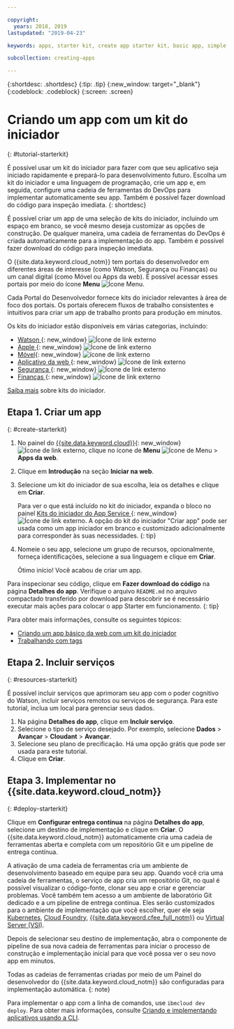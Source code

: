 ```yaml
---

copyright:
  years: 2018, 2019
lastupdated: "2019-04-23"

keywords: apps, starter kit, create app starter kit, basic app, simple app

subcollection: creating-apps

---
```


{:shortdesc: .shortdesc}
{:tip: .tip}
{:new_window: target="_blank"}
{:codeblock: .codeblock}
{:screen: .screen}

# Criando um app com um kit do iniciador
{: #tutorial-starterkit}

É possível usar um kit do iniciador para fazer com que seu aplicativo seja iniciado rapidamente e prepará-lo para desenvolvimento futuro. Escolha um kit do iniciador e uma linguagem de programação, crie um app e, em seguida, configure uma cadeia de ferramentas do DevOps para implementar automaticamente seu app. Também é possível fazer download do código para inspeção imediata.
{: shortdesc}

É possível criar um app de uma seleção de kits do iniciador, incluindo um espaço em branco, se você
mesmo deseja customizar as opções de construção. De qualquer maneira, uma cadeia de ferramentas do DevOps é criada
automaticamente para a implementação do app. Também é possível fazer download do código para inspeção imediata.

O {{site.data.keyword.cloud_notm}} tem portais do desenvolvedor em diferentes áreas de interesse (como Watson, Segurança ou Finanças) ou um canal digital (como Móvel ou Apps da web). É possível acessar esses portais por meio do ícone **Menu** ![Ícone Menu](../../icons/icon_hamburger.svg).

Cada Portal do Desenvolvedor fornece kits do iniciador relevantes à área de foco dos portais. Os portais oferecem fluxos de trabalho consistentes e intuitivos para criar um app de trabalho pronto para produção em minutos.

Os kits do iniciador estão disponíveis em várias categorias, incluindo:
* [Watson ](https://{DomainName}/developer/watson/dashboard){: new_window} ![Ícone de link externo](../../icons/launch-glyph.svg "Ícone de link externo")
* [Apple ](https://{DomainName}/developer/appledevelopment/dashboard){: new_window} ![Ícone de link externo](../../icons/launch-glyph.svg "Ícone de link externo")
* [Móvel](https://{DomainName}/developer/mobile/dashboard){: new_window} ![ícone de link externo](../../icons/launch-glyph.svg "Ícone de link externo")
* [Aplicativo da web ](https://{DomainName}/developer/appservice/dashboard){: new_window} ![Ícone de link externo](../../icons/launch-glyph.svg "Ícone de link externo")
* [Segurança ](https://{DomainName}/developer/security/dashboard){: new_window} ![Ícone de link externo](../../icons/launch-glyph.svg "Ícone de link externo")
* [Finanças ](https://{DomainName}/developer/finance/dashboard){: new_window} ![Ícone de link externo](../../icons/launch-glyph.svg "Ícone de link externo")

[Saiba mais](/docs/apps?topic=creating-apps-starter-kits) sobre kits do iniciador.

## Etapa 1. Criar um app
{: #create-starterkit}

1. No painel do [{{site.data.keyword.cloud}}](https://{DomainName}){: new_window} ![Ícone de link externo](../../icons/launch-glyph.svg "Ícone de link externo"), clique no ícone de **Menu** ![Ícone de Menu](../../icons/icon_hamburger.svg) > **Apps da web**.

2. Clique em **Introdução** na seção **Iniciar na web**.

3. Selecione um kit do iniciador de sua escolha, leia os detalhes e clique em **Criar**.
    
    Para ver o que está incluído no kit do iniciador, expanda o bloco no painel
[Kits do iniciador do App Service
](https://{DomainName}/developer/appservice/starter-kits){: new_window} ![Ícone de link externo](../../icons/launch-glyph.svg "Ícone de link externo"). A opção do kit do iniciador "Criar app" pode ser usada como um app iniciador em branco e customizado adicionalmente para corresponder às suas necessidades.
    {: tip}

4. Nomeie o seu app, selecione um grupo de recursos, opcionalmente, forneça identificações, selecione a sua linguagem e clique em **Criar**.
    
    Ótimo início! Você acabou de criar um app.

Para inspecionar seu código, clique em **Fazer download do código** na página **Detalhes do app**. Verifique o arquivo `README.md` no arquivo compactado transferido por download para descobrir se é necessário executar mais ações para colocar o app Starter em funcionamento.
{: tip}

Para obter mais informações, consulte os seguintes tópicos:
 * [Criando um app básico da web com um kit do iniciador](/docs/apps/tutorials?topic=creating-apps-tutorial-webapp)
 * [Trabalhando com tags](/docs/resources?topic=resources-tag)

## Etapa 2. Incluir serviços
{: #resources-starterkit}

É possível incluir serviços que aprimoram seu app com o poder cognitivo do Watson, incluir serviços remotos ou serviços de segurança. Para este tutorial, inclua um local para gerenciar seus dados.

1. Na página **Detalhes do app**, clique em **Incluir serviço**.
2. Selecione o tipo de serviço desejado. Por exemplo, selecione **Dados** > **Avançar** > **Cloudant** > **Avançar**.
3. Selecione seu plano de precificação. Há uma opção grátis que pode ser usada para este tutorial.
4. Clique em **Criar**.

## Etapa 3. Implementar no {{site.data.keyword.cloud_notm}}
{: #deploy-starterkit}

Clique em **Configurar entrega contínua** na página **Detalhes do app**, selecione um destino de implementação e clique em **Criar**. O {{site.data.keyword.cloud_notm}} automaticamente cria uma cadeia de ferramentas aberta e completa com um repositório Git e um pipeline de entrega contínua.

A ativação de uma cadeia de ferramentas cria um ambiente de desenvolvimento baseado em equipe para seu app. Quando você cria uma cadeia de ferramentas, o serviço de app cria um repositório Git, no qual é possível visualizar o código-fonte, clonar seu app e criar e gerenciar problemas. Você também tem acesso a um ambiente de laboratório Git dedicado e a um pipeline de entrega contínua. Eles serão customizados para o ambiente de implementação que você escolher, quer ele seja [Kubernetes](/docs/containers?topic=containers-getting-started), [Cloud Foundry](/docs/cloud-foundry-public?topic=cloud-foundry-public-about-cf), [{{site.data.keyword.cfee_full_notm}}](/docs/cloud-foundry?topic=cloud-foundry-about) ou [Virtual Server (VSI)](/docs/vsi?topic=virtual-servers-getting-started-with-virtual-servers).

Depois de selecionar seu destino de implementação, abra o componente de pipeline de sua nova cadeia de ferramentas para iniciar o processo de construção e implementação inicial para que você possa ver o seu novo app em minutos.

Todas as cadeias de ferramentas criadas por meio de um Painel do desenvolvedor do {{site.data.keyword.cloud_notm}} são configuradas para implementação automática.
{: note}

Para implementar o app com a linha de comandos, use `ibmcloud dev deploy`. Para obter mais informações, consulte [Criando e implementando aplicativos usando a CLI](/docs/apps?topic=creating-apps-create-deploy-app-cli).

